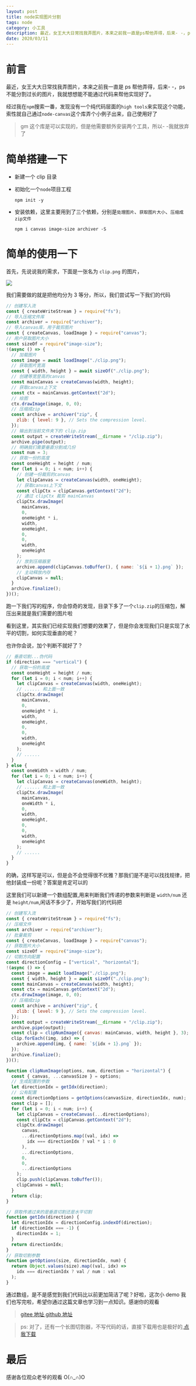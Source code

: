 ```yaml
---
layout: post
title: node实现图片分割
tags: node
category: 小工具
description: 最近，女王大大日常找我弄图片，本来之前我一直是ps帮他弄得，后来- -，ps不能分割过长的图片，我就想想能不能通过代码来帮他实现好了。
date: 2020/03/11
---
```


# 前言

最近，女王大大日常找我弄图片，本来之前我一直是 ps 帮他弄得，后来- -，ps 不能分割过长的图片，我就想想能不能通过代码来帮他实现好了。

经过我在`npm`搜索一番，发现没有一个纯代码层面的`high tools`来实现这个功能，索性就自己通过`node-canvas`这个库弄个小例子出来，自己使用好了

> gm 这个库是可以实现的，但是他需要额外安装两个工具，所以- -我就放弃了

# 简单搭建一下

- 新建一个 clip 目录

- 初始化一个`node`项目工程

  ```shell
  npm init -y
  ```

- 安装依赖，这里主要用到了三个依赖，分别是`处理图片`、`获取图片大小`、`压缩成zip文件`

  ```shell
  npm i canvas image-size archiver -S
  ```

# 简单的使用一下

首先，先说说我的需求，下面是一张名为 `clip.png` 的图片，

![](https://cdn.JsDelivr.net/gh/GATING/blog_imgs/2020-03-11/clip.png)

我们需要做的就是把他均分为 3 等分，所以，我们尝试写一下我们的代码

```js
// 创建写入流
const { createWriteStream } = require("fs");
// 导入压缩文件库
const archiver = require("archiver");
// 导入canvas库，用于裁剪图片
const { createCanvas, loadImage } = require("canvas");
// 用户获取图片大小
const sizeOf = require("image-size");
!(async () => {
  // 加载图片
  const image = await loadImage("./clip.png");
  // 获取图片宽高
  const { width, height } = await sizeOf("./clip.png");
  // 创建等宽登高的canvas
  const mainCanvas = createCanvas(width, height);
  // 获取canvas上下文
  const ctx = mainCanvas.getContext("2d");
  // 绘图
  ctx.drawImage(image, 0, 0);
  // 压缩成zip
  const archive = archiver("zip", {
    zlib: { level: 9 }, // Sets the compression level.
  });
  // 输出到当前文件夹下的 clip.zip
  const output = createWriteStream(__dirname + "/clip.zip");
  archive.pipe(output);
  // 明确我们需要垂直分割成几份
  const num = 3;
  // 获取一份的高度
  const oneHeight = height / num;
  for (let i = 0; i < num; i++) {
    // 创建一份裁剪的canvas
    let clipCanvas = createCanvas(width, oneHeight);
    // 获取canvas上下文
    const clipCtx = clipCanvas.getContext("2d");
    // 通过 clipCtx 裁剪 mainCanvas
    clipCtx.drawImage(
      mainCanvas,
      0,
      oneHeight * i,
      width,
      oneHeight,
      0,
      0,
      width,
      oneHeight
    );
    // 放到压缩器里
    archive.append(clipCanvas.toBuffer(), { name: `${i + 1}.png` });
    // 主动释放内存
    clipCanvas = null;
  }
  archive.finalize();
})();
```

跑一下我们写的程序，你会惊奇的发现，目录下多了一个`clip.zip`的压缩包，解压出来就是我们需要的图片啦

看到这里，其实我们已经实现我们想要的效果了，但是你会发现我们只是实现了水平的切割，如何实现垂直的呢？

也许你会说，加个判断不就好了？

```js
// 垂直切割...伪代码
if (direction === "vertical") {
  // 获取一份的高度
  const oneHeight = height / num;
  for (let i = 0; i < num; i++) {
    let clipCanvas = createCanvas(width, oneHeight);
    // ...... 和上面一致
    clipCtx.drawImage(
      mainCanvas,
      0,
      oneHeight * i,
      width,
      oneHeight,
      0,
      0,
      width,
      oneHeight
    );
    // ......
  }
} else {
  const oneWidth = width / num;
  for (let i = 0; i < num; i++) {
    let clipCanvas = createCanvas(oneWidth, height);
    // ...... 和上面一致
    clipCtx.drawImage(
      mainCanvas,
      oneWidth * i,
      0,
      width,
      oneHeight,
      0,
      0,
      width,
      oneHeight
    );
    // ......
  }
}
```

的确，这样写是可以，但是会不会觉得很不优雅？那我们是不是可以找找规律，把他封装成一份呢？答案是肯定可以的

这里我们可以新建一个数组配置,用来判断我们传递的参数来判断是 `width/num` 还是 `height/num`,闲话不多少了，开始写我们的代码把

```js
// 创建写入流
const { createWriteStream } = require("fs");
// 压缩文件
const archiver = require("archiver");
// 批量裁剪
const { createCanvas, loadImage } = require("canvas");
// 获取图片大小
const sizeOf = require("image-size");
// 切割方向配置
const directionConfig = ["vertical", "horizontal"];
!(async () => {
  const image = await loadImage("./clip.png");
  const { width, height } = await sizeOf("./clip.png");
  const mainCanvas = createCanvas(width, height);
  const ctx = mainCanvas.getContext("2d");
  ctx.drawImage(image, 0, 0);
  // 压缩成zip
  const archive = archiver("zip", {
    zlib: { level: 9 }, // Sets the compression level.
  });
  const output = createWriteStream(__dirname + "/clip.zip");
  archive.pipe(output);
  const clip = clipNumImage({ canvas: mainCanvas, width, height }, 3);
  clip.forEach((img, idx) => {
    archive.append(img, { name: `${idx + 1}.png` });
  });
  archive.finalize();
})();

function clipNumImage(options, num, direction = "horizontal") {
  const { canvas, ...canvasSize } = options;
  // 生成配置的参数
  let directionIdx = getIdx(direction);
  // 公有配置
  const directionOptions = getOptions(canvasSize, directionIdx, num);
  const clip = [];
  for (let i = 0; i < num; i++) {
    let clipCanvas = createCanvas(...directionOptions);
    const clipCtx = clipCanvas.getContext("2d");
    clipCtx.drawImage(
      canvas,
      ...directionOptions.map((val, idx) =>
        idx === directionIdx ? val * i : 0
      ),
      ...directionOptions,
      0,
      0,
      ...directionOptions
    );
    clip.push(clipCanvas.toBuffer());
    clipCanvas = null;
  }
  return clip;
}

// 获取传递过来的是垂直切割还是水平切割
function getIdx(direction) {
  let directionIdx = directionConfig.indexOf(direction);
  if (directionIdx === -1) {
    directionIdx = 1;
  }
  return directionIdx;
}
// 获取切割参数
function getOptions(size, directionIdx, num) {
  return Object.values(size).map((val, idx) =>
    idx === directionIdx ? val / num : val
  );
}
```

通过数组，是不是感觉到我们代码比以前更加简洁了呢？好啦，这次小 demo 我们也写完啦，希望你通过这篇文章也学习到一点知识。感谢你的观看

> [gitee 地址](https://gitee.com/gating/demo/tree/master/canvas-clip-image),[github 地址](https://github.com/GATING/demo/tree/master/canvas-clip-image)

> ps: 对了，还有一个长图切割器，不写代码的话，直接下载用也是极好的,[点我下载](https://www.lanzous.com/ia59nfc)

# 最后

感谢各位观众老爷的观看 O(∩_∩)O
